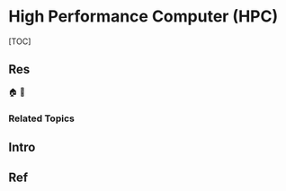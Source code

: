 # High Performance Computer (HPC)

[TOC]



## Res
🏠 
🚧 


### Related Topics



## Intro



## Ref
